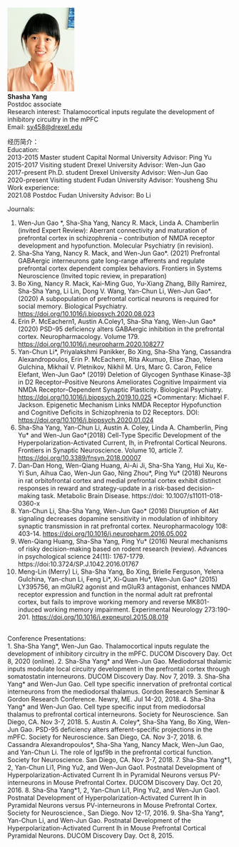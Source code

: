 <br/><img src='/images/Members-ShashaYang.jpg' width='150'><br/>
**Shasha Yang**<br/>
Postdoc associate<br/>
Research interest: Thalamocortical inputs regulate the development of inhibitory circuitry in the mPFC<br/>
Email: sy458@drexel.edu


经历简介：<br/>
Education:<br/>
2013-2015     Master student    Capital Normal University  Advisor: Ping Yu<br/>
2015-2017     Visiting student  Drexel University          Advisor: Wen-Jun Gao<br/>
2017-present  Ph.D. student     Drexel University          Advisor: Wen-Jun Gao<br/>
2020-present	Visiting student  Fudan University           Advisor: Yousheng Shu<br/>
Work experience:<br/>
2021.08       Postdoc           Fudan University           Advisor: Bo Li<br/>

Journals:<br/>
1.	Wen-Jun Gao *, Sha-Sha Yang, Nancy R. Mack, Linda A. Chamberlin (invited Expert Review): Aberrant connectivity and maturation of prefrontal cortex in schizophrenia – contribution of NMDA receptor development and hypofunction. Molecular Psychiatry (in revision).
2.	Sha-Sha Yang, Nancy R. Mack, and Wen-Jun Gao*. (2021) Prefrontal GABAergic interneurons gate long-range afferents and regulate prefrontal cortex dependent complex behaviors. Frontiers in Systems Neuroscience (Invited topic review, in preparation)
3.	Bo Xing, Nancy R. Mack, Kai-Ming Guo, Yu-Xiang Zhang, Billy Ramirez, Sha-Sha Yang, Li Lin, Dong V. Wang, Yan-Chun Li, Wen-Jun Gao*. (2020) A subpopulation of prefrontal cortical neurons is required for social memory. Biological Psychiatry. https://doi.org/10.1016/j.biopsych.2020.08.023
4.	Erin P. McEachern1, Austin A.Coley1, Sha-Sha Yang, Wen-Jun Gao* (2020) PSD-95 deficiency alters GABAergic inhibition in the prefrontal cortex. Neuropharmacology. Volume 179.
https://doi.org/10.1016/j.neuropharm.2020.108277
5.	Yan-Chun Li*, Priyalakshmi Panikker, Bo Xing, Sha-Sha Yang, Cassandra Alexandropoulos, Erin P. McEachern, Rita Akumuo, Elise Zhao, Yelena Gulchina, Mikhail V. Pletnikov, Nikhil M. Urs, Marc G. Caron, Felice Elefant, Wen-Jun Gao* (2019) Deletion of Glycogen Synthase Kinase-3β in D2 Receptor–Positive Neurons Ameliorates Cognitive Impairment via NMDA Receptor–Dependent Synaptic Plasticity. Biological Psychiatry. https://doi.org/10.1016/j.biopsych.2019.10.025
*Commentary: Michael F. Jackson. Epigenetic Mechanism Links NMDA Receptor Hypofunction and Cognitive Deficits in Schizophrenia to D2 Receptors. DOI:
https://doi.org/10.1016/j.biopsych.2020.01.024
6.	Sha-Sha Yang, Yan-Chun Li, Austin A. Coley, Linda A. Chamberlin, Ping Yu* and Wen-Jun Gao*(2018) Cell-Type Specific Development of the Hyperpolarization-Activated Current, Ih, in Prefrontal Cortical Neurons. Frontiers in Synaptic Neuroscience. Volume 10, article 7.
https://doi.org/10.3389/fnsyn.2018.00007
7.	Dan-Dan Hong, Wen-Qiang Huang, Ai-Ai Ji, Sha-Sha Yang, Hui Xu, Ke-Yi Sun, Aihua Cao, Wen-Jun Gao, Ning Zhou*, Ping Yu* (2018) Neurons in rat orbitofrontal cortex and medial prefrontal cortex exhibit distinct responses in reward and strategy-update in a risk-based decision-making task. Metabolic Brain Disease. 
https://doi: 10.1007/s11011-018-0360-x
8.	Yan-Chun Li, Sha-Sha Yang, Wen-Jun Gao* (2016) Disruption of Akt signaling decreases dopamine sensitivity in modulation of inhibitory synaptic transmission in rat prefrontal cortex. Neuropharmacology 108: 403-14. 
https://doi.org/10.1016/j.neuropharm.2016.05.002
9.	Wen-Qiang Huang, Sha-Sha Yang, Ping Yu* (2016) Neural mechanisms of risky decision-making based on rodent research (review). Advances in psychological science 24(11): 1767-1779.
https://doi:10.3724/SP.J.1042.2016.01767
10.	Meng-Lin (Merry) Li, Sha-Sha Yang, Bo Xing, Brielle Ferguson, Yelena Gulchina, Yan-chun Li, Feng Li*, Xi-Quan Hu*, Wen-Jun Gao* (2015) LY395756, an mGluR2 agonist and mGluR3 antagonist, enhances NMDA receptor expression and function in the normal adult rat prefrontal cortex, but fails to improve working memory and reverse MK801-induced working memory impairment. Experimental Neurology 273:190-201. https://doi.org/10.1016/j.expneurol.2015.08.019
<br/>
Conference Presentations:<br/>
1.	Sha-Sha Yang*, Wen-Jun Gao. Thalamocortical inputs regulate the development of inhibitory circuitry in the mPFC. DUCOM Discovery Day. Oct 8, 2020 (online).
2.	Sha-Sha Yang* and Wen-Jun Gao. Mediodorsal thalamic inputs modulate local circuitry development in the prefrontal cortex through somatostatin interneurons. DUCOM Discovery Day. Nov 7, 2019.
3.	Sha-Sha Yang* and Wen-Jun Gao. Cell type specific innervation of prefrontal cortical interneurons from the mediodorsal thalamus. Gordon Research Seminar & Gordon Research Conference. Newry, ME. Jul 14-20, 2018.
4.	Sha-Sha Yang* and Wen-Jun Gao. Cell type specific input from mediodorsal thalamus to prefrontal cortical interneurons. Society for Neuroscience. San Diego, CA. Nov 3-7, 2018.
5.	Austin A. Coley*, Sha-Sha Yang, Bo Xing, Wen-Jun Gao. PSD-95 deficiency alters afferent-specific projections in the mPFC. Society for Neuroscience. San Diego, CA. Nov 3-7, 2018.
6.	Cassandra Alexandropoulos*, Sha-Sha Yang, Nancy Mack, Wen-Jun Gao, and Yan-Chun Li. The role of Igsf9b in the prefrontal cortical function. Society for Neuroscience. San Diego, CA. Nov 3-7, 2018.
7.	Sha-Sha Yang*1, 2, Yan-Chun Li1, Ping Yu2, and Wen-Jun Gao1. Postnatal Development of Hyperpolarization-Activated Current Ih in Pyramidal Neurons versus PV-interneurons in Mouse Prefrontal Cortex. DUCOM Discovery Day. Oct 20, 2016.
8.	Sha-Sha Yang*1, 2, Yan-Chun Li1, Ping Yu2, and Wen-Jun Gao1. Postnatal Development of Hyperpolarization-Activated Current Ih in Pyramidal Neurons versus PV-interneurons in Mouse Prefrontal Cortex. Society for Neuroscience., San Diego. Nov 12-17, 2016.
9.	Sha-Sha Yang*, Yan-Chun Li, and Wen-Jun Gao. Postnatal Development of the Hyperpolarization-Activated Current Ih in Mouse Prefrontal Cortical Pyramidal Neurons. DUCOM Discovery Day. Oct 8, 2015.
